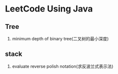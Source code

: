 # LeetCode Using Java

## Tree
<ol>
    <li>minimum depth of binary tree(二叉树的最小深度)</li>
</ol>

## stack
<ol>
    <li>evaluate reverse polish notation(求反波兰式表示法)</li>
</ol>